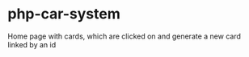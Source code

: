 # php-car-system
Home page with cards, which are clicked on and generate a new card linked by an id
